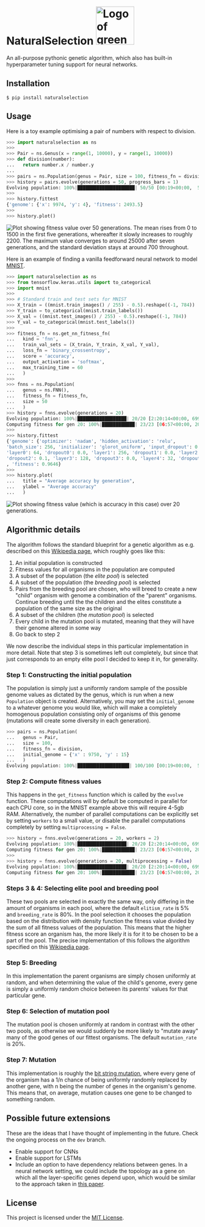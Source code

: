 # NaturalSelection <img src="https://filedn.com/lRBwPhPxgV74tO0rDoe8SpH/naturalselection_data/logo.png" width="100" height="100" alt="Logo of green flower"/>

An all-purpose pythonic genetic algorithm, which also has built-in hyperparameter tuning support for neural networks.


## Installation

```
$ pip install naturalselection
```


## Usage

Here is a toy example optimising a pair of numbers with respect to division.

```python
>>> import naturalselection as ns
>>>
>>> Pair = ns.Genus(x = range(1, 10000), y = range(1, 10000))
>>> def division(number):
...   return number.x / number.y
...
>>> pairs = ns.Population(genus = Pair, size = 100, fitness_fn = division)
>>> history = pairs.evolve(generations = 50, progress_bars = 1)
Evolving population: 100%|█████████████████████| 50/50 [00:19<00:00,  5.03it/s]
>>>
>>> history.fittest
{'genome': {'x': 9974, 'y': 4}, 'fitness': 2493.5}
>>>
>>> history.plot()
```

![Plot showing fitness value over 50 generations. The mean rises from 0 to 1500 in the first five generations, whereafter it slowly increases to roughly 2200. The maximum value converges to around 25000 after seven generations, and the standard deviation stays at around 700 throughout.](https://filedn.com/lRBwPhPxgV74tO0rDoe8SpH/naturalselection_data/example1.png)


Here is an example of finding a vanilla feedforward neural network to model [MNIST](https://en.wikipedia.org/wiki/MNIST_database).

```python
>>> import naturalselection as ns
>>> from tensorflow.keras.utils import to_categorical
>>> import mnist
>>>
>>> # Standard train and test sets for MNIST
>>> X_train = ((mnist.train_images() / 255) - 0.5).reshape((-1, 784))
>>> Y_train = to_categorical(mnist.train_labels())
>>> X_val = ((mnist.test_images() / 255) - 0.5).reshape((-1, 784))
>>> Y_val = to_categorical(mnist.test_labels())
>>>
>>> fitness_fn = ns.get_nn_fitness_fn(
...   kind = 'fnn',
...   train_val_sets = (X_train, Y_train, X_val, Y_val),
...   loss_fn = 'binary_crossentropy',
...   score = 'accuracy',
...   output_activation = 'softmax',
...   max_training_time = 60
...   )
>>>
>>> fnns = ns.Population(
...   genus = ns.FNN(),
...   fitness_fn = fitness_fn,
...   size = 50
...   )
>>> history = fnns.evolve(generations = 20)
Evolving population: 100%|██████████████████| 20/20 [2:20:14<00:00, 699.72s/it]
Computing fitness for gen 20: 100%|████████████| 23/23 [06:57<00:00, 20.05s/it]
>>> 
>>> history.fittest
{'genome': {'optimizer': 'nadam', 'hidden_activation': 'relu',
'batch_size': 256, 'initializer': 'glorot_uniform', 'input_dropout': 0.2,
'layer0': 64, 'dropout0': 0.0, 'layer1': 256, 'dropout1': 0.0, 'layer2': 256,
'dropout2': 0.1, 'layer3': 128, 'dropout3': 0.0, 'layer4': 32, 'dropout4': 0.2}
, 'fitness': 0.9646}
>>> 
>>> history.plot(
...   title = "Average accuracy by generation",
...   ylabel = "Average accuracy"
...   )
```

![Plot showing fitness value (which is accuracy in this case) over 20 generations.](https://filedn.com/lRBwPhPxgV74tO0rDoe8SpH/naturalselection_data/example2.png)


## Algorithmic details

The algorithm follows the standard blueprint for a genetic algorithm as e.g. described on this [Wikipedia page](https://en.wikipedia.org/wiki/Genetic_algorithm), which roughly goes like this:

1. An initial population is constructed
2. Fitness values for all organisms in the population are computed
3. A subset of the population (the *elite pool*) is selected
4. A subset of the population (the *breeding pool*) is selected
5. Pairs from the breeding pool are chosen, who will breed to create a new "child" organism with genome a combination of the "parent" organisms. Continue breeding until the the children and the elites constitute a population of the same size as the original
6. A subset of the children (the *mutation pool*) is selected
7. Every child in the mutation pool is mutated, meaning that they will have their genome altered in some way
8. Go back to step 2

We now describe the individual steps in this particular implementation in more detail. Note that step 3 is sometimes left out completely, but since that just corresponds to an empty elite pool I decided to keep it in, for generality.

### Step 1: Constructing the initial population

The population is simply just a uniformly random sample of the possible genome values as dictated by the genus, which is run when a new `Population` object is created. Alternatively, you may set the `initial_genome` to a whatever genome you would like, which will make a completely homogenous population consisting only of organisms of this genome (mutations will create some diversity in each generation).

```python
>>> pairs = ns.Population(
...   genus = Pair,
...   size = 100,
...   fitness_fn = division,
...   initial_genome = {'x' : 9750, 'y' : 15}
...   )
Evolving population: 100%|███████████████████| 100/100 [00:19<00:00,  5.03it/s]
```

### Step 2: Compute fitness values

This happens in the `get_fitness` function which is called by the `evolve` function. These computations will by default be computed in parallel for each CPU core, so in the MNIST example above this will require 4-5gb RAM. Alternatively, the number of parallel computations can be explicitly set by setting `workers` to a small value, or disable the parallel computations completely by setting `multiprocessing = False`.

```python
>>> history = fnns.evolve(generations = 20, workers = 2)
Evolving population: 100%|██████████████████| 20/20 [2:20:14<00:00, 699.72s/it]
Computing fitness for gen 20: 100%|████████████| 23/23 [06:57<00:00, 20.05s/it]
>>>
>>> history = fnns.evolve(generations = 20, multiprocessing = False)
Evolving population: 100%|██████████████████| 20/20 [2:20:14<00:00, 699.72s/it]
Computing fitness for gen 20: 100%|████████████| 23/23 [06:57<00:00, 20.05s/it]
```

### Steps 3 & 4: Selecting elite pool and breeding pool

These two pools are selected in exactly the same way, only differing in the amount of organisms in each pool, where the default `elitism_rate` is 5% and `breeding_rate` is 80%. In the pool selection it chooses the population based on the distribution with density function the fitness value divided by the sum of all fitness values of the population. This means that the higher fitness score an organism has, the more likely it is for it to be chosen to be a part of the pool. The precise implementation of this follows the algorithm specified on this [Wikipedia page](https://en.wikipedia.org/wiki/Selection_(genetic_algorithm)).

### Step 5: Breeding

In this implementation the parent organisms are simply chosen uniformly at random, and when determining the value of the child's genome, every gene is simply a uniformly random choice between its parents' values for that particular gene.

### Step 6: Selection of mutation pool

The mutation pool is chosen uniformly at random in contrast with the other two pools, as otherwise we would suddenly be more likely to "mutate away" many of the good genes of our fittest organisms. The default `mutation_rate` is 20%.

### Step 7: Mutation

This implementation is roughly the [bit string mutation](https://en.wikipedia.org/wiki/Mutation_(genetic_algorithm)), where every gene of the organism has a 1/n chance of being uniformly randomly replaced by another gene, with n being the number of genes in the organism's genome. This means that, on average, mutation causes one gene to be changed to something random.


## Possible future extensions

These are the ideas that I have thought of implementing in the future. Check the ongoing process on the `dev` branch.

* Enable support for CNNs
* Enable support for LSTMs
* Include an option to have dependency relations between genes. In a neural network setting, we could include the topology as a gene on which all the layer-specific genes depend upon, which would be similar to the approach taken in [this paper](https://arxiv.org/pdf/1703.00548/).


## License

This project is licensed under the [MIT License](https://github.com/saattrupdan/naturalselection/blob/master/LICENSE).
